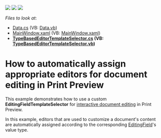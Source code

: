 <!-- default badges list -->
![](https://img.shields.io/endpoint?url=https://codecentral.devexpress.com/api/v1/VersionRange/128598498/2023.1)
[![](https://img.shields.io/badge/Open_in_DevExpress_Support_Center-FF7200?style=flat-square&logo=DevExpress&logoColor=white)](https://supportcenter.devexpress.com/ticket/details/T561690)
[![](https://img.shields.io/badge/📖_How_to_use_DevExpress_Examples-e9f6fc?style=flat-square)](https://docs.devexpress.com/GeneralInformation/403183)
<!-- default badges end -->
<!-- default file list -->
*Files to look at*:

* [Data.cs](./CS/Data.cs) (VB: [Data.vb](./VB/Data.vb))
* [MainWindow.xaml](./CS/MainWindow.xaml) (VB: [MainWindow.xaml](./VB/MainWindow.xaml))
* **[TypeBasedEditorTemplateSelector.cs](./CS/TypeBasedEditorTemplateSelector.cs) (VB: [TypeBasedEditorTemplateSelector.vb](./VB/TypeBasedEditorTemplateSelector.vb))**
<!-- default file list end -->
# How to automatically assign appropriate editors for document editing in Print Preview


<p>This example demonstrates how to use a custom <strong>EditingFieldTemplateSelector</strong> for <a href="https://documentation.devexpress.com/XtraReports/117343/Concepts/Creating-Reports/Navigation-and-Interaction/Content-Editing-in-Print-Preview">interactive document editing</a> in Print Preview.</p>
<p>In this example, editors that are used to customize a document's content are automatically assigned according to the corresponding <a href="https://documentation.devexpress.com/CoreLibraries/DevExpress.XtraPrinting.EditingField.class">EditingField</a>'s value type.</p>

<br/>


